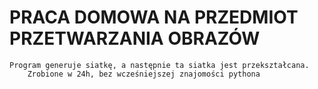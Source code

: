 # PRACA DOMOWA NA PRZEDMIOT PRZETWARZANIA OBRAZÓW
    Program generuje siatkę, a następnie ta siatka jest przekształcana.
        Zrobione w 24h, bez wcześniejszej znajomości pythona